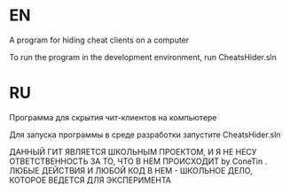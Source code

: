 # EN

A program for hiding cheat clients on a computer

To run the program in the development environment, run CheatsHider.sln

# RU

Программа для скрытия чит-клиентов на компьютере

Для запуска программы в среде разработки запустите CheatsHider.sln

ДАННЫЙ ГИТ ЯВЛЯЕТСЯ ШКОЛЬНЫМ ПРОЕКТОМ, И Я НЕ НЕСУ ОТВЕТСТВЕННОСТЬ ЗА ТО, ЧТО В НЕМ ПРОИСХОДИТ by ConeTin . ЛЮБЫЕ ДЕЙСТВИЯ И ЛЮБОЙ КОД В НЕМ - ШКОЛЬНОЕ ДЕЛО, КОТОРОЕ ВЕДЕТСЯ ДЛЯ ЭКСПЕРИМЕНТА
